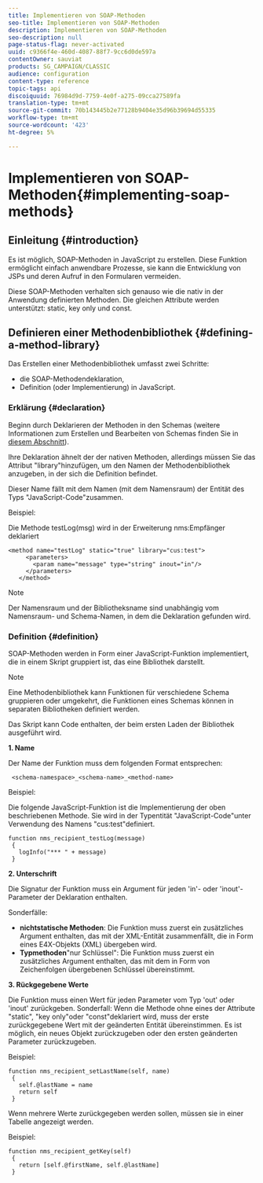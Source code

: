 ```yaml
---
title: Implementieren von SOAP-Methoden
seo-title: Implementieren von SOAP-Methoden
description: Implementieren von SOAP-Methoden
seo-description: null
page-status-flag: never-activated
uuid: c9366f4e-460d-4087-88f7-9cc6d0de597a
contentOwner: sauviat
products: SG_CAMPAIGN/CLASSIC
audience: configuration
content-type: reference
topic-tags: api
discoiquuid: 76984d9d-7759-4e0f-a275-09cca27589fa
translation-type: tm+mt
source-git-commit: 70b143445b2e77128b9404e35d96b39694d55335
workflow-type: tm+mt
source-wordcount: '423'
ht-degree: 5%

---
```



# Implementieren von SOAP-Methoden{#implementing-soap-methods}

## Einleitung {#introduction}

Es ist möglich, SOAP-Methoden in JavaScript zu erstellen. Diese Funktion ermöglicht einfach anwendbare Prozesse, sie kann die Entwicklung von JSPs und deren Aufruf in den Formularen vermeiden.

Diese SOAP-Methoden verhalten sich genauso wie die nativ in der Anwendung definierten Methoden. Die gleichen Attribute werden unterstützt: static, key only und const.

## Definieren einer Methodenbibliothek {#defining-a-method-library}

Das Erstellen einer Methodenbibliothek umfasst zwei Schritte:

* die SOAP-Methodendeklaration,
* Definition (oder Implementierung) in JavaScript.

### Erklärung {#declaration}

Beginn durch Deklarieren der Methoden in den Schemas (weitere Informationen zum Erstellen und Bearbeiten von Schemas finden Sie in [diesem Abschnitt](../../configuration/using/about-schema-edition.md)).

Ihre Deklaration ähnelt der der nativen Methoden, allerdings müssen Sie das Attribut &quot;library&quot;hinzufügen, um den Namen der Methodenbibliothek anzugeben, in der sich die Definition befindet.

Dieser Name fällt mit dem Namen (mit dem Namensraum) der Entität des Typs &quot;JavaScript-Code&quot;zusammen.

Beispiel:

Die Methode testLog(msg) wird in der Erweiterung nms:Empfänger deklariert

```
<method name="testLog" static="true" library="cus:test">
     <parameters>
       <param name="message" type="string" inout="in"/>
     </parameters>
   </method>
```

>[!NOTE]
>
>Der Namensraum und der Bibliotheksname sind unabhängig vom Namensraum- und Schema-Namen, in dem die Deklaration gefunden wird.

### Definition {#definition}

SOAP-Methoden werden in Form einer JavaScript-Funktion implementiert, die in einem Skript gruppiert ist, das eine Bibliothek darstellt.

>[!NOTE]
>
>Eine Methodenbibliothek kann Funktionen für verschiedene Schema gruppieren oder umgekehrt, die Funktionen eines Schemas können in separaten Bibliotheken definiert werden.

Das Skript kann Code enthalten, der beim ersten Laden der Bibliothek ausgeführt wird.

**1. Name**

Der Name der Funktion muss dem folgenden Format entsprechen:

```
 <schema-namespace>_<schema-name>_<method-name>
```

Beispiel:

Die folgende JavaScript-Funktion ist die Implementierung der oben beschriebenen Methode. Sie wird in der Typentität &quot;JavaScript-Code&quot;unter Verwendung des Namens &quot;cus:test&quot;definiert.

```
function nms_recipient_testLog(message)
 {
   logInfo("*** " + message)
 }
```

**2. Unterschrift**

Die Signatur der Funktion muss ein Argument für jeden &#39;in&#39;- oder &#39;inout&#39;-Parameter der Deklaration enthalten.

Sonderfälle:

* **nichtstatische Methoden**: Die Funktion muss zuerst ein zusätzliches Argument enthalten, das mit der XML-Entität zusammenfällt, die in Form eines E4X-Objekts (XML) übergeben wird.
* **Typmethoden**&quot;nur Schlüssel&quot;: Die Funktion muss zuerst ein zusätzliches Argument enthalten, das mit dem in Form von Zeichenfolgen übergebenen Schlüssel übereinstimmt.

**3. Rückgegebene Werte**

Die Funktion muss einen Wert für jeden Parameter vom Typ &#39;out&#39; oder &#39;inout&#39; zurückgeben. Sonderfall: Wenn die Methode ohne eines der Attribute &quot;static&quot;, &quot;key only&quot;oder &quot;const&quot;deklariert wird, muss der erste zurückgegebene Wert mit der geänderten Entität übereinstimmen. Es ist möglich, ein neues Objekt zurückzugeben oder den ersten geänderten Parameter zurückzugeben.

Beispiel:

```
function nms_recipient_setLastName(self, name)
 {
   self.@lastName = name
   return self
 }
```

Wenn mehrere Werte zurückgegeben werden sollen, müssen sie in einer Tabelle angezeigt werden.

Beispiel:

```
function nms_recipient_getKey(self)
 {
   return [self.@firstName, self.@lastName]
 }
```

